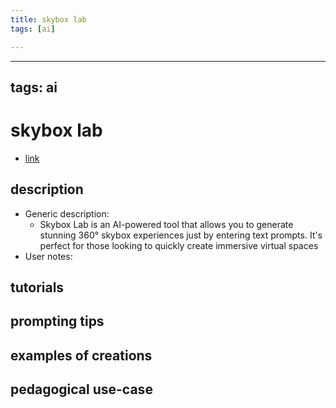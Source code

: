 ```yaml
---
title: skybox lab
tags: [ai]

---
```


---
tags: ai 
---


# skybox lab


* [link](https://www.blockadelabs.com/?via=aitoolsdirectory-com)

## description
* Generic description: 
    * Skybox Lab is an AI-powered tool that allows you to generate stunning 360° skybox experiences just by entering text prompts. It's perfect for those looking to quickly create immersive virtual spaces
* User notes:

## tutorials

## prompting tips

## examples of creations 

## pedagogical use-case 